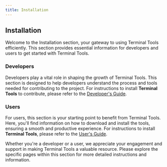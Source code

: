 ```yaml
---
title: Installation
---
```


## Installation

Welcome to the Installation section, your gateway to using Terminal Tools efficiently. This section provides essential information for developers and users to get started with Terminal Tools.

### Developers

Developers play a vital role in shaping the growth of Terminal Tools. This section is designed to help developers understand the process and tools needed for contributing to the project.
For instructions to install **Terminal Tools** to contribute, please refer to the [Developer's Guide](https://terminaltools-docs.ryanbaig.vercel.app/installation/developers).

### Users

For users, this section is your starting point to benefit from Terminal Tools. Here, you'll find information on how to download and install the tools, ensuring a smooth and productive experience.
For instructions to install **Terminal Tools**, please refer to the [User's Guide](https://terminaltools-docs.ryanbaig.vercel.app/installation/users).

Whether you're a developer or a user, we appreciate your engagement and support in making Terminal Tools a valuable resource. Please explore the specific pages within this section for more detailed instructions and information.
